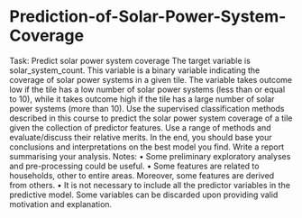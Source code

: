 # Prediction-of-Solar-Power-System-Coverage
Task: Predict solar power system coverage The target variable is solar_system_count. This variable is a binary variable indicating the coverage of solar power systems in a given tile. The variable takes outcome low if the tile has a low number of solar power systems (less than or equal to 10), while it takes outcome high if the tile has a large number of solar power systems (more than 10). Use the supervised classification methods described in this course to predict the solar power system coverage of a tile given the collection of predictor features. Use a range of methods and evaluate/discuss their relative merits. In the end, you should base your conclusions and interpretations on the best model you find. Write a report summarising your analysis. Notes: • Some preliminary exploratory analyses and pre-processing could be useful. • Some features are related to households, other to entire areas. Moreover, some features are derived from others. • It is not necessary to include all the predictor variables in the predictive model. Some variables can be discarded upon providing valid motivation and explanation.
